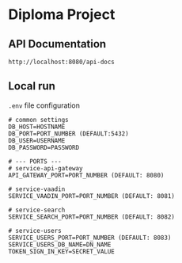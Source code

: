 # Diploma Project

## API Documentation

```
http://localhost:8080/api-docs
```

## Local run
`.env` file configuration
```properties
# common settings
DB_HOST=HOSTNAME
DB_PORT=PORT_NUMBER (DEFAULT:5432)
DB_USER=USERNAME
DB_PASSWORD=PASSWORD

# --- PORTS ---
# service-api-gateway
API_GATEWAY_PORT=PORT_NUMBER (DEFAULT: 8080)

# service-vaadin
SERVICE_VAADIN_PORT=PORT_NUMBER (DEFAULT: 8081)

# service-search
SERVICE_SEARCH_PORT=PORT_NUMBER (DEFAULT: 8082)

# service-users
SERVICE_USERS_PORT=PORT_NUMBER (DEFAULT: 8083)
SERVICE_USERS_DB_NAME=DN_NAME
TOKEN_SIGN_IN_KEY=SECRET_VALUE
```
